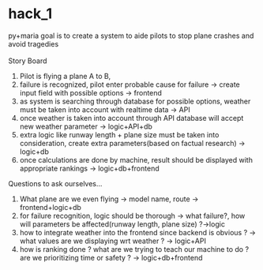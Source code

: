 # hack_1
py+maria
goal is to create a system to aide pilots to stop plane crashes and avoid tragedies\
\
Story Board

1. Pilot is flying a plane A to B, 
2. failure is recognized, pilot enter probable cause for failure -> create input field with possible options -> frontend
3. as system is searching through database for possible options, weather must be taken into account with realtime data -> API
4. once weather is taken into account through API database will accept new weather parameter -> logic+API+db
5. extra logic like runway length + plane size must be taken into consideration, create extra parameters(based on factual research) -> logic+db
6. once calculations are done by machine, result should be displayed with appropriate rankings -> logic+db+frontend

Questions to ask ourselves...
1. What plane are we even flying -> model name, route -> frontend+logic+db
2. for failure recognition, logic should be thorough -> what failure?, how will parameters be affected(runway length, plane size) ?->logic
3. how to integrate weather into the frontend since backend is obvious ? -> what values are we displaying wrt weather ? -> logic+API
4. how is ranking done ? what are we trying to teach our machine to do ? are we prioritizing time or safety ? -> logic+db+frontend

    
